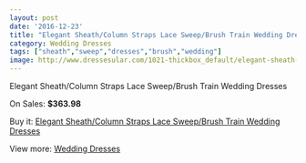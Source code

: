 ```yaml
---
layout: post
date: '2016-12-23'
title: "Elegant Sheath/Column Straps Lace Sweep/Brush Train Wedding Dresses"
category: Wedding Dresses
tags: ["sheath","sweep","dresses","brush","wedding"]
image: http://www.dressesular.com/1021-thickbox_default/elegant-sheath-column-straps-lace-sweep-brush-train-wedding-dresses.jpg
---
```

Elegant Sheath/Column Straps Lace Sweep/Brush Train Wedding Dresses

On Sales: **$363.98**
<a href="https://www.dressesular.com/wedding-dresses/312-elegant-sheath-column-straps-lace-sweep-brush-train-wedding-dresses.html"><amp-img layout="responsive" width="600" height="600" src="//www.dressesular.com/1021-thickbox_default/elegant-sheath-column-straps-lace-sweep-brush-train-wedding-dresses.jpg" alt="Elegant Sheath/Column Straps Lace Sweep/Brush Train Wedding Dresses 0" /></a>
<a href="https://www.dressesular.com/wedding-dresses/312-elegant-sheath-column-straps-lace-sweep-brush-train-wedding-dresses.html"><amp-img layout="responsive" width="600" height="600" src="//www.dressesular.com/1022-thickbox_default/elegant-sheath-column-straps-lace-sweep-brush-train-wedding-dresses.jpg" alt="Elegant Sheath/Column Straps Lace Sweep/Brush Train Wedding Dresses 1" /></a>

Buy it: [Elegant Sheath/Column Straps Lace Sweep/Brush Train Wedding Dresses](https://www.dressesular.com/wedding-dresses/312-elegant-sheath-column-straps-lace-sweep-brush-train-wedding-dresses.html "Elegant Sheath/Column Straps Lace Sweep/Brush Train Wedding Dresses")

View more: [Wedding Dresses](https://www.dressesular.com/3-wedding-dresses "Wedding Dresses")